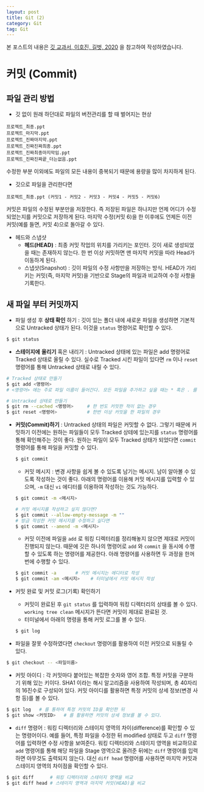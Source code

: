 ```yaml
---
layout: post
title: Git (2)
category: Git
tag: Git
---
```




본 포스트의 내용은 [깃 교과서, 이호진, 길벗, 2020](http://www.yes24.com/Product/Goods/89522012) 을 참고하여 작성하였습니다.



# 커밋 (Commit)

## 파일 관리 방법

- 깃 없이 원래 하던대로 파일의 버전관리를 할 때 벌어지는 현상

```
프로젝트_최종.ppt
프로젝트_마지막.ppt
프로젝트_진짜마지막.ppt
프로젝트_진짜진짜최종.ppt
프로젝트_진짜최종마지막임.ppt
프로젝트_진짜진짜끝_더는없음.ppt
```

수정한 부분 이외에도 파일의 모든 내용이 중복되기 때문에 용량을 많이 차지하게 된다.



- 깃으로 파일을 관리한다면

```
프로젝트_최종.ppt (커밋1 - 커밋2 - 커밋3 - 커밋4 - 커밋5 - 커밋6)
```

커밋은 파일의 수정된 부분만을 저장한다. 즉 저장된 파일은 하나지만 언제 어디가 수정되었는지를 커밋으로 저장하게 된다. 마지막 수정(커밋 6)을 한 이후에도 언제든 이전 커밋(예를 들면, 커밋 4)으로 돌아갈 수 있다.



- 헤드와 스냅샷
  - **헤드(HEAD)** : 최종 커밋 작업의 위치를 가리키는 포인터. 깃이 새로 생성되었을 때는 존재하지 않는다. 한 번 이상 커밋하면 맨 마지막 커밋을 따라 Head가 이동하게 된다.
  - 스냅샷(Snapshot) : 깃이 파일의 수정 사항만을 저장하는 방식. HEAD가 가리키는 커밋(즉, 마지막 커밋)을 기반으로 Stage의 파일과 비교하여 수정 사항을 기록한다.



## 새 파일 부터 커밋까지

- 파일 생성 후 **상태 확인** 하기 : 깃이 있는 폴더 내에 새로운 파일을 생성하면 기본적으로 Untracked 상태가 된다. 이것을 `status` 명령어로 확인할 수 있다.

```bash
$ git status
```



- **스테이지에** **올리기** 혹은 내리기 : Untracked 상태에 있는 파일은 add 명령어로 Tracked 상태로 올릴 수 있다. 실수로 Tracked 시킨 파일이 있다면 `rm` 이나 `reset` 명령어를 통해 Untracked 상태로 내릴 수 있다.

```bash
# Tracked 상태로 만들기
$ git add <명령어>
# <명령어> 에는 주로 파일 이름이 들어간다. 모든 파일을 추가하고 싶을 때는 * 혹은 . 를 입력하면 된다. 

# Untracked 상태로 만들기
$ git rm --cached <명령어>		# 한 번도 커밋한 적이 없는 경우
$ git reset <명령어>			# 한번 이상 커밋을 한 파일의 경우
```



- **커밋(Commit)하기** : Untracked 상태의 파일은 커밋할 수 없다. 그렇기 때문에 커밋하기 이전에는 원하는 파일들이 모두 Tracked 상테에 있는지를 `status` 명령어를 통해 확인해주는 것이 좋다. 원하는 파일이 모두 Tracked 상태가 되었다면 `commit` 명령어를 통해 파일을 커밋할 수 있다.

  ```bash
  $ git commit
  ```

  - 커밋 메시지 : 변경 사항을 쉽게 볼 수 있도록 남기는 메시지. 남이 알아볼 수 있도록 작성하는 것이 좋다. 아래의 명령어를 이용해 커밋 메시지를 입력할 수 있으며, `-m` 대신 `vi` 에디터를 이용하여 작성하는 것도 가능하다.

  ```bash
  $ git commit -m <메시지>
  
  # 커밋 메시지를 작성하고 싶지 않다면?
  $ git commit --allow-empty-message -m ""
  # 방금 작성한 커밋 메시지를 수정하고 싶다면
  $ git commit --amend -m <메시지>
  ```

  - 커밋 이전에 파일을 `add` 로 워킹 디렉터리를 정리해놓지 않으면 제대로 커밋이 진행되지 않는다. 때문에 깃은 하나의 명령어로 `add`  와 `commit` 을 동시에 수행할 수 있도록 하는 명령어를 제공한다. 아래 명령어를 사용하면 두 과정을 한꺼번에 수행할 수 있다.

  ```bash
  $ git commit -a		# 커밋 메시지는 에디터로 작성
  $ git commit -am <메시지>	# 터미널에서 커밋 메시지 작성
  ```



- 커밋 완료 및 커밋 로그(기록) 확인하기

  - 커밋이 완료된 후 `git status` 를 입력하여 워킹 디렉터리의 상태를 볼 수 있다. `working tree clean` 메시지가 뜬다면 커밋이 제대로 완료된 것.
  - 터미널에서 아래의 명령을 통해 커밋 로그를 볼 수 있다.

  ```bash
  $ git log
  ```



- 파일을 잘못 수정하였다면 `checkout` 명령어를 활용하여 이전 커밋으로 되돌릴 수 있다.

```bash
$ git checkout -- <파일이름>
```



- 커밋 아이디 : 각 커밋마다 붙어있는 복잡한 숫자와 영어 조합. 특정 커밋을 구분하기 위해 있는 키이다. SHA1 이라는 해시 알고리즘을 사용하여 작성되며, 총 40자리의 16진수로 구성되어 있다. 커밋 아이디를 활용하면 특정 커밋의 상세 정보(변경 사항 등)를 볼 수 있다.

```bash
$ git log	# 를 통하여 특정 커밋의 ID을 확인한 뒤
$ git show <커밋ID>	# 를 활용하면 커밋의 상세 정보를 볼 수 있다.
```



- `diff` 명령어 : 워킹 디렉터리와 스테이지 영역의 차이(difference)를 확인할 수 있는 명령어이다. 예를 들어, 특정 파일을 수정한 뒤 modified 상태로 두고 `diff`  명령어를 입력하면 수정 사항을 보여준다. 워킹 디렉터리와 스테이지 영역을 비교하므로 `add` 명령어를 통해 해당 파일을 Stage 영역으로 올려준 뒤에는 `diff` 명령어를 입력하면 아무것도 출력되지 않는다.
  대신 `diff head` 명령어를 사용하면 마지막 커밋과 스테이지 영역의 차이점을 확인할 수 있다.

```bash
$ git diff		# 워킹 디렉터리와 스테이지 영역을 비교
$ git diff head	# 스테이지 영역과 마지막 커밋(HEAD)을 비교 
```



<br/>


